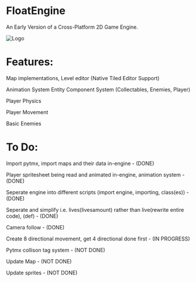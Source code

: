 # FloatEngine

An Early Version of a Cross-Platform 2D Game Engine.

![Logo](https://user-images.githubusercontent.com/37387227/131238962-3c205f3d-ae7a-4d8e-b2ed-a1f4ba2cc321.gif)

# Features:
Map implementations, Level editor (Native Tiled Editor Support)

Animation System
Entity Component System (Collectables, Enemies, Player)

Player Physics

Player Movement

Basic Enemies

# To Do:
Import pytmx, import maps and their data in-engine - (DONE)

Player spritesheet being read and animated in-engine, animation system - (DONE)

Seperate engine into different scripts (import engine, importing, class(es)) - (DONE)

Seperate and simplify i.e. lives(livesamount) rather than live(rewrite entire code), (def)  - (DONE)

Camera follow - (DONE)

Create 8 directional movement, get 4 directional done first - (IN PROGRESS)

Pytmx collison tag system - (NOT DONE)

Update Map - (NOT DONE)

Update sprites - (NOT DONE)


